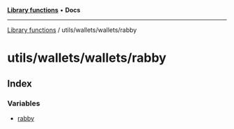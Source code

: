 [**Library functions**](../../../../README.md) • **Docs**

***

[Library functions](../../../../modules.md) / utils/wallets/wallets/rabby

# utils/wallets/wallets/rabby

## Index

### Variables

- [rabby](variables/rabby.md)
